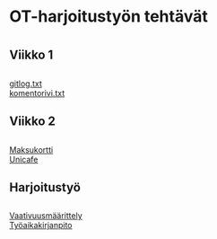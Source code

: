 # OT-harjoitustyön tehtävät <h1>
## Viikko 1 <h2>
[gitlog.txt](https://github.com/esostolv/ot-harjoitustyo/blob/master/laskarit/viikko1/gitlog.txt) <br>
[komentorivi.txt](https://github.com/esostolv/ot-harjoitustyo/blob/master/laskarit/viikko1/komentorivi.txt) <br>

## Viikko 2 <h2>
[Maksukortti](https://github.com/esostolv/ot-harjoitustyo/tree/master/laskarit/viikko2/Maksukortti) <br>
[Unicafe](https://github.com/esostolv/ot-harjoitustyo/tree/master/laskarit/viikko2/Unicafe) <br>

## Harjoitustyö <h2>
[Vaativuusmäärittely](https://github.com/esostolv/ot-harjoitustyo/blob/master/dokumentaatio/vaativuusmaarittely.md) <br>
[Työaikakirjanpito](https://github.com/esostolv/ot-harjoitustyo/blob/master/dokumentaatio/tyoaikakirjanpito.md) <br>
